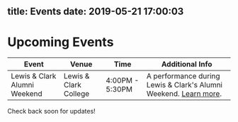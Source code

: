 title: Events
date: 2019-05-21 17:00:03
---
# Upcoming Events
|Event|Venue|Time|Additional Info|
|-----|-----|----|---------------|
|Lewis & Clark Alumni Weekend|Lewis & Clark College|4:00PM - 5:30PM|A performance during Lewis & Clark's Alumni Weekend. [Learn more](https://college.lclark.edu/offices/alumni/reunions/).|

Check back soon for updates!
